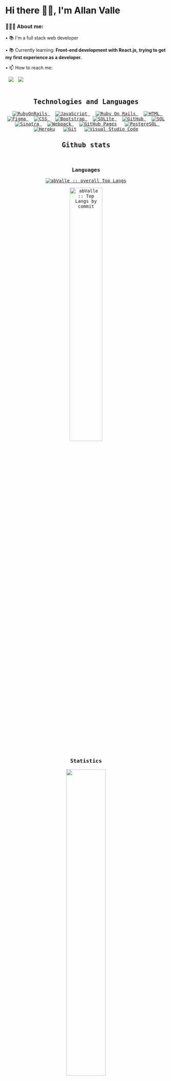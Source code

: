 
<!-- ![GitHub followers](https://img.shields.io/github/followers/abValle?style=social) ![GitHub User's stars](https://img.shields.io/github/stars/abValle?style=social) 
![Visitor](https://visitor-badge.laobi.icu/badge?page_id=abValle.repoName) <img src="https://komarev.com/ghpvc/?username=abValle" alt="abValle" /> -->

<h1 align="left">Hi there 👋🏽, I'm Allan Valle</h1>
<div align="left">
    <h3>👨🏽‍💻 About me:</h3>
    <p>• 📚 I'm a full stack web developer</b></p>
    <p>• 📚 Currently learning: <b>Front-end development with React.js, trying to get my first experience as a developer.</b></p>
    <p>• 📫 How to reach me:</p>
    <a style="margin-left: 10px;"  target="_blank" href="https://www.linkedin.com/in/allan-barros-valle/">
	<img src="https://img.icons8.com/doodle/40/000000/linkedin--v2.png"></a>
    <a style="margin-left: 10px;"  target="_blank" href="https://wa.me/5535999568570">
	<img src="https://img.icons8.com/doodle/40/000000/whatsapp--v2.png"></a>
</div><br>

<div>
  <samp>
    <h2 align="center">Technologies and Languages</h2>
    <p align="center">
      &emsp;
      <a href="https://rubyonrails.org/" target="_blank"> 
        <img alt="RubyOnRails" src="https://img.shields.io/badge/Ruby%20on%20Rails-CC0000.svg?logo=rubyonrails&logoColor=white">
      </a>
      &emsp;
      <a href="https://developer.mozilla.org/en-US/docs/Web/JavaScript" target="_blank"> 
        <img alt="JavaScript" src="https://img.shields.io/badge/JavaScript%20-%23F7DF1E.svg?logo=javascript&logoColor=black">
      </a>
      &emsp;
      <a href="https://ruby-doc.org/" target="_blank"> 
        <img alt="Ruby On Rails" src="https://img.shields.io/badge/Ruby-CC0000.svg?logo=ruby&logoColor=white">
      </a>
      &emsp; 
      <a href="https://www.w3.org/html/" target="_blank"> 
       <img alt="HTML" src="https://img.shields.io/badge/HTML5%20-%23E34F26.svg?logo=html5&logoColor=white">
      </a>
      &emsp; 
      <a href="https://www.figma.com/" target="_blank"> 
       <img alt="Figma" src="https://img.shields.io/badge/Figma%20-F24E1E.svg?logo=figma&logoColor=white">
      </a>
      &emsp;
      <a href="https://www.w3schools.com/css/" target="_blank">
        <img alt="CSS" src="https://img.shields.io/badge/CSS%20-%231572B6.svg?logo=css3&logoColor=white">
      </a> 
      &emsp;
      <a href="https://getbootstrap.com" target="_blank"> 
        <img alt="Bootstrap" src="https://img.shields.io/badge/Bootstrap-%23563D7C.svg?style=flat&logo=bootstrap&logoColor=white"/>
      </a>
      &emsp;
      <a href="https://www.sqlite.org/"><img alt="SQLite" src ="https://img.shields.io/badge/Sqlite-%2307405e.svg?style=flat&logo=sqlite&logoColor=white"/>
      </a>
      &emsp;
      <a href="https://github.com/abValle"><img alt="GitHub" src ="https://img.shields.io/badge/GitHub-181717.svg?style=flat&logo=github&logoColor=white"/>
      </a>
      &emsp;
      <a href="#" target="_blank"> 
        <img alt="SQL" src="https://img.shields.io/badge/SQL-4479A1.svg?logo=sql&logoColor=white">
      </a>
      &emsp;
      <a href="https://sinatrarb.com/" target="_blank"> 
        <img alt="Sinatra" src="https://img.shields.io/badge/Sinatra-000000.svg?logo=rubysinatra&logoColor=white">
      </a>
      &emsp;
      <a href="https://webpack.js.org/" target="_blank"> 
        <img alt="Webpack" src="https://img.shields.io/badge/Webpack-8DD6F9.svg?logo=webpack&logoColor=white">
      </a>
      &emsp;
      <a href="https://www.github.com"><img alt="GitHub Pages" src="https://img.shields.io/badge/GitHub%20Pages-%23327FC7.svg?logo=githubpages&logoColor=white"></a>
      &emsp;
      <a href="https://www.postgresql.org/" target="_blank"> 
        <img alt="PostgreSQL" src="https://img.shields.io/badge/PostgreSQL-4169E1.svg?logo=postgresql&logoColor=white">
      </a>
      &emsp;
      <a href="https://www.heroku.com/"><img alt="Heroku" src="https://img.shields.io/badge/Heroku%20-%23430098.svg?logo=heroku&logoColor=white"></a>  
      &emsp;
      <a href="#"><img alt="Git" src="https://img.shields.io/badge/Git%20-%23F05033.svg?logo=git&logoColor=white"></a>
      &emsp;
      <a href="#"><img alt="Visual Studio Code" src="https://img.shields.io/badge/Visual%20Studio%20Code-0078d7.svg?logo=visual-studio-code&logoColor=white"></a>
    </p>
    <h2 align="center"> Github stats </h2>
    <br/>
    <h3 align="center">Languages</h3>
    <p align="center">
      <a href="https://github.com/abValle/">
        <img src="https://github-readme-stats.vercel.app/api/top-langs/?username=abValle&langs_count=6&theme=gruvbox&layout=compact&hide_border=true"
        alt="abValle :: overall Top Langs " />
      </a>
    </p>
    <p align="center">
      <a href="https://github.com/abValle/">
        <img width="45%" src="https://github-profile-summary-cards.vercel.app/api/cards/most-commit-language?username=abValle&theme=gruvbox&layout=compact&hide_border=true" alt="abValle :: Top Langs by commit" />
      </a>
    </p>
    <h3 align="center">Statistics</h3>
    <p align="center">
      <a href="https://github.com/abValle/">
        <img width="49.5%" src="https://github-readme-stats.vercel.app/api?username=abValle&show_icons=true&theme=gruvbox&hide_border=true" />
      </a>
    </p>
    <p align="center">
      <a href="https://github.com/abValle/">
        <img width="49.5%" src="https://github-readme-streak-stats.herokuapp.com/?user=abValle&theme=gruvbox&hide_border=true" />
      </a>
    </p>
    <br>
  </samp>
</div>
